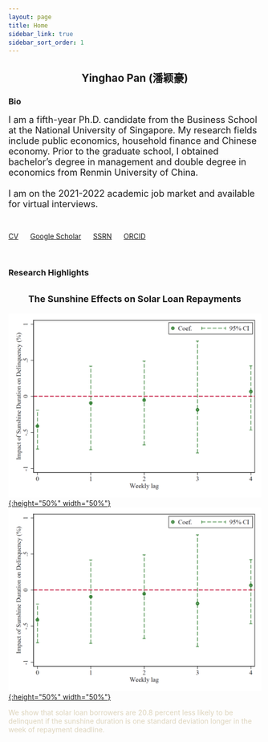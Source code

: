 ```yaml
---
layout: page
title: Home
sidebar_link: true
sidebar_sort_order: 1
---
```

 

## <center> Yinghao Pan (潘颖豪) </center>

### Bio
<font size="4">I am a fifth-year Ph.D. candidate from the Business School at the National University of Singapore. My research fields include public economics, household finance and Chinese economy. Prior to the graduate school, I obtained bachelor&rsquo;s degree in management and double degree in economics from Renmin University of China.<br>
	<br>
I am on the 2021-2022 academic job market and available for virtual interviews.</font>

<br>

[CV](https://scholar.google.com/citations?user=d8OG-4UAAAAJ&hl=en) &nbsp;&nbsp;&nbsp;&nbsp; [Google Scholar](https://scholar.google.com/citations?user=d8OG-4UAAAAJ&hl=en) &nbsp;&nbsp;&nbsp;&nbsp;  [SSRN](https://papers.ssrn.com/sol3/cf_dev/AbsByAuth.cfm?per_id=2959716) &nbsp;&nbsp;&nbsp;&nbsp;  [ORCID](https://orcid.org/0000-0002-4363-9619) 


<br>


### Research Highlights

<h2 class="wsite-content-title" style="text-align:center;"><font  size="4">The Sunshine Effects on Solar Loan Repayments</font></h2>

[![](/assets/1.png "The Sunshine Effects on Solar Loan Repayments" ){:height="50%" width="50%"}](https://papers.ssrn.com/sol3/papers.cfm?abstract_id=3939686)&nbsp;[![](/assets/1.png "The Sunshine Effects on Solar Loan Repayments" ){:height="50%" width="50%"}](https://papers.ssrn.com/sol3/papers.cfm?abstract_id=3939686)

<font color="#ddd4bc" >We show that solar loan borrowers are 20.8 percent less likely to be delinquent if the sunshine duration is one standard deviation longer in the week of repayment deadline. </font>
